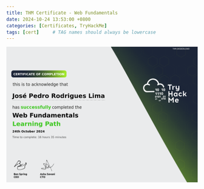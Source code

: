 ```yaml
---
title: THM Certificate - Web Fundamentals
date: 2024-10-24 13:53:00 +0800
categories: [Certificates, TryHackMe]
tags: [cert]     # TAG names should always be lowercase
---
```

![img-description](/img/certificates/thm/THM-QKQBZ6LGWD.png)
